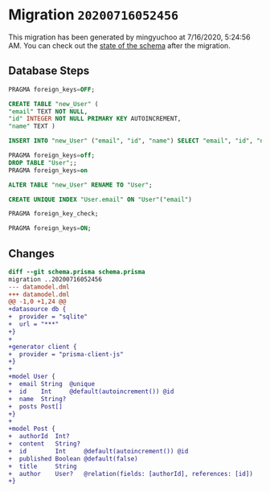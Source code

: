 # Migration `20200716052456`

This migration has been generated by mingyuchoo at 7/16/2020, 5:24:56 AM.
You can check out the [state of the schema](./schema.prisma) after the migration.

## Database Steps

```sql
PRAGMA foreign_keys=OFF;

CREATE TABLE "new_User" (
"email" TEXT NOT NULL,
"id" INTEGER NOT NULL PRIMARY KEY AUTOINCREMENT,
"name" TEXT )

INSERT INTO "new_User" ("email", "id", "name") SELECT "email", "id", "name" FROM "User"

PRAGMA foreign_keys=off;
DROP TABLE "User";;
PRAGMA foreign_keys=on

ALTER TABLE "new_User" RENAME TO "User";

CREATE UNIQUE INDEX "User.email" ON "User"("email")

PRAGMA foreign_key_check;

PRAGMA foreign_keys=ON;
```

## Changes

```diff
diff --git schema.prisma schema.prisma
migration ..20200716052456
--- datamodel.dml
+++ datamodel.dml
@@ -1,0 +1,24 @@
+datasource db {
+  provider = "sqlite"
+  url = "***"
+}
+
+generator client {
+  provider = "prisma-client-js"
+}
+
+model User {
+  email String  @unique
+  id    Int     @default(autoincrement()) @id
+  name  String?
+  posts Post[]
+}
+
+model Post {
+  authorId  Int?
+  content   String?
+  id        Int     @default(autoincrement()) @id
+  published Boolean @default(false)
+  title     String
+  author    User?   @relation(fields: [authorId], references: [id])
+}
```


